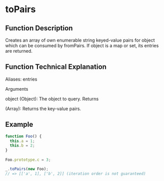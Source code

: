 # toPairs

## Function Description

Creates an array of own enumerable string keyed-value pairs for object which can be consumed by fromPairs. If object is a map or set, its entries are returned.

## Function Technical Explanation

Aliases: entries

Arguments

object (Object): The object to query.
Returns

(Array): Returns the key-value pairs.

## Example

```javascript
function Foo() {
  this.a = 1;
  this.b = 2;
}
 
Foo.prototype.c = 3;

_.toPairs(new Foo);
// => [['a', 1], ['b', 2]] (iteration order is not guaranteed)
```
